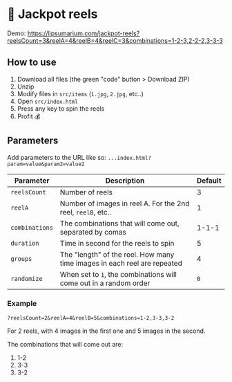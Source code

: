 # 🎰 Jackpot reels

Demo: https://lipsumarium.com/jackpot-reels?reelsCount=3&reelA=4&reelB=4&reelC=3&combinations=1-2-3,2-2-2,3-3-3

## How to use

1. Download all files (the green "code" button > Download ZIP)
2. Unzip
3. Modify files in `src/items` (`1.jpg`, `2.jpg`, etc..)
4. Open `src/index.html`
5. Press any key to spin the reels
6. Profit 💰

## Parameters

Add parameters to the URL like so: `...index.html?param=value&param2=value2`

| Parameter      | Description                                                              | Default |
| -------------- | ------------------------------------------------------------------------ | ------- |
| `reelsCount`   | Number of reels                                                          | 3       |
| `reelA`        | Number of images in reel A. For the 2nd reel, `reelB`, etc..             | 1       |
| `combinations` | The combinations that will come out, separated by comas                  | 1-1-1   |
| `duration`     | Time in second for the reels to spin                                     | 5       |
| `groups`       | The "length" of the reel. How many time images in each reel are repeated | 4       |
| `randomize`    | When set to `1`, the combinations will come out in a random order        | `0`     |

### Example

```
?reelsCount=2&reelA=4&reelB=5&combinations=1-2,3-3,3-2
```

For 2 reels, with 4 images in the first one and 5 images in the second.

The combinations that will come out are:

1. 1-2
2. 3-3
3. 3-2
